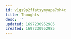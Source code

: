 ```yaml
---
id: v1gs9p2ffatsymyapa7xh4c
title: Thoughts
desc: ''
updated: 1697230952985
created: 1697230952985
---
```

